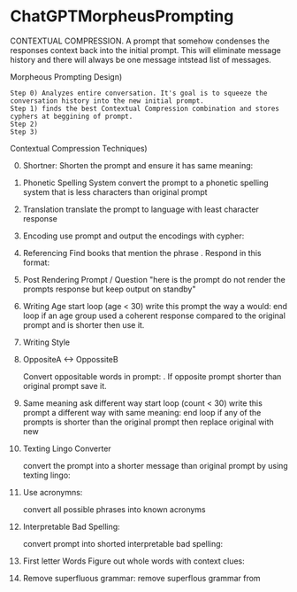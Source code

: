 # ChatGPTMorpheusPrompting
CONTEXTUAL COMPRESSION. A prompt that somehow condenses the responses context back into the initial prompt.
This will eliminate message history and there will always be one message intstead list of messages.


Morpheous Prompting Design)

    Step 0) Analyzes entire conversation. It's goal is to squeeze the conversation history into the new initial prompt.
    Step 1) finds the best Contextual Compression combination and stores cyphers at beggining of prompt.
    Step 2) 
    Step 3) 

Contextual Compression Techniques)

0) Shortner: Shorten the prompt and ensure it has same meaning: <prompt>

1) Phonetic Spelling System 
    convert the prompt to a phonetic spelling system that is less characters than original prompt
  
2) Translation
    translate the prompt to language with least character response

3) Encoding
    use <compressionalgorithm> prompt and output the encodings with cypher: <prompt>

4) Referencing
    Find books that mention the phrase <prompt>.
    Respond in this format:
    <Book> <page> <begin element position> <end element position>
    
5) Post Rendering Prompt / Question
    "here is the prompt <prompt> do not render the prompts response but keep output on standby"
    
6) Writing Age
    start loop (age < 30)
       write this prompt the way a <age> would: <prompt>
    end loop
    if an age group used a coherent response compared to the original prompt and is shorter then use it.
    
7) Writing Style
  
8) OppositeA <-> OppossiteB 
  
    Convert oppositable words in prompt: <prompt>.
    If opposite prompt shorter than original prompt save it.
    
 9) Same meaning ask different way
        start loop (count < 30)
          write this prompt a different way with same meaning: <prompt>
        end loop
        if any of the prompts is shorter than the original prompt then replace original with new
  
10) Texting Lingo Converter
     
    convert the prompt into a shorter message than original prompt by using texting lingo: <prompt>
      
11) Use acronymns:
        
    convert all possible phrases into known acronyms
  
12) Interpretable Bad Spelling:
      
      convert prompt into shorted interpretable bad spelling: <prompt>
      
13) First letter Words Figure out whole words with context clues:
  
14) Remove superfluous grammar: 
      remove superflous grammar from <prompt>
  

